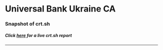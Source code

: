 # Universal Bank Ukraine CA
### Snapshot of crt.sh
##### Click [here](https://crt.sh/?q=8B8C4740C916CCDFA8DAF0A00D7293C3729E7150D6DB14F087B09800DB712334) for a live crt.sh report

---
